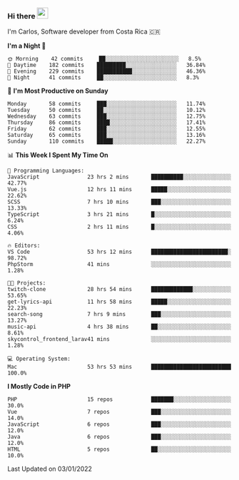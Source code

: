 ### Hi there <img src="https://media.giphy.com/media/hvRJCLFzcasrR4ia7z/giphy.gif" width="25px">

I'm Carlos, Software developer from Costa Rica 🇨🇷

<!--START_SECTION:waka-->
**I'm a Night 🦉** 

```text
🌞 Morning    42 commits     ██░░░░░░░░░░░░░░░░░░░░░░░   8.5% 
🌆 Daytime    182 commits    █████████░░░░░░░░░░░░░░░░   36.84% 
🌃 Evening    229 commits    ███████████░░░░░░░░░░░░░░   46.36% 
🌙 Night      41 commits     ██░░░░░░░░░░░░░░░░░░░░░░░   8.3%

```
📅 **I'm Most Productive on Sunday** 

```text
Monday       58 commits     ███░░░░░░░░░░░░░░░░░░░░░░   11.74% 
Tuesday      50 commits     ██░░░░░░░░░░░░░░░░░░░░░░░   10.12% 
Wednesday    63 commits     ███░░░░░░░░░░░░░░░░░░░░░░   12.75% 
Thursday     86 commits     ████░░░░░░░░░░░░░░░░░░░░░   17.41% 
Friday       62 commits     ███░░░░░░░░░░░░░░░░░░░░░░   12.55% 
Saturday     65 commits     ███░░░░░░░░░░░░░░░░░░░░░░   13.16% 
Sunday       110 commits    █████░░░░░░░░░░░░░░░░░░░░   22.27%

```


📊 **This Week I Spent My Time On** 

```text
💬 Programming Languages: 
JavaScript               23 hrs 2 mins       ██████████░░░░░░░░░░░░░░░   42.77% 
Vue.js                   12 hrs 11 mins      █████░░░░░░░░░░░░░░░░░░░░   22.62% 
SCSS                     7 hrs 10 mins       ███░░░░░░░░░░░░░░░░░░░░░░   13.33% 
TypeScript               3 hrs 21 mins       █░░░░░░░░░░░░░░░░░░░░░░░░   6.24% 
CSS                      2 hrs 11 mins       █░░░░░░░░░░░░░░░░░░░░░░░░   4.06%

🔥 Editors: 
VS Code                  53 hrs 12 mins      ████████████████████████░   98.72% 
PhpStorm                 41 mins             ░░░░░░░░░░░░░░░░░░░░░░░░░   1.28%

🐱‍💻 Projects: 
twitch-clone             28 hrs 54 mins      █████████████░░░░░░░░░░░░   53.65% 
get-lyrics-api           11 hrs 58 mins      █████░░░░░░░░░░░░░░░░░░░░   22.23% 
search-song              7 hrs 9 mins        ███░░░░░░░░░░░░░░░░░░░░░░   13.27% 
music-api                4 hrs 38 mins       ██░░░░░░░░░░░░░░░░░░░░░░░   8.61% 
skycontrol_frontend_larav41 mins             ░░░░░░░░░░░░░░░░░░░░░░░░░   1.28%

💻 Operating System: 
Mac                      53 hrs 53 mins      █████████████████████████   100.0%

```

**I Mostly Code in PHP** 

```text
PHP                      15 repos            ███████░░░░░░░░░░░░░░░░░░   30.0% 
Vue                      7 repos             ███░░░░░░░░░░░░░░░░░░░░░░   14.0% 
JavaScript               6 repos             ███░░░░░░░░░░░░░░░░░░░░░░   12.0% 
Java                     6 repos             ███░░░░░░░░░░░░░░░░░░░░░░   12.0% 
HTML                     5 repos             ██░░░░░░░░░░░░░░░░░░░░░░░   10.0%

```



 Last Updated on 03/01/2022
<!--END_SECTION:waka-->
